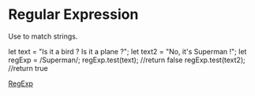 # Regular Expression
Use to match strings.

let text = "Is it a bird ? Is it a plane ?";
let text2 = "No, it's Superman !";
let regExp = /Superman/;
regExp.test(text); //return false
regExp.test(text2); //return true


[RegExp](https://developer.mozilla.org/en-US/docs/Web/JavaScript/Guide/Regular_Expressions)